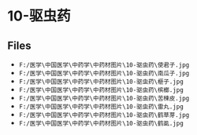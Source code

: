 # 10-驱虫药

## Files

- `F:/医学\中国医学\中药学\中药材图片\10-驱虫药\使君子.jpg`
- `F:/医学\中国医学\中药学\中药材图片\10-驱虫药\南瓜子.jpg`
- `F:/医学\中国医学\中药学\中药材图片\10-驱虫药\榧子.jpg`
- `F:/医学\中国医学\中药学\中药材图片\10-驱虫药\槟榔.jpg`
- `F:/医学\中国医学\中药学\中药材图片\10-驱虫药\苦楝皮.jpg`
- `F:/医学\中国医学\中药学\中药材图片\10-驱虫药\雷丸.jpg`
- `F:/医学\中国医学\中药学\中药材图片\10-驱虫药\鹤草芽.jpg`
- `F:/医学\中国医学\中药学\中药材图片\10-驱虫药\鹤虱.jpg`
